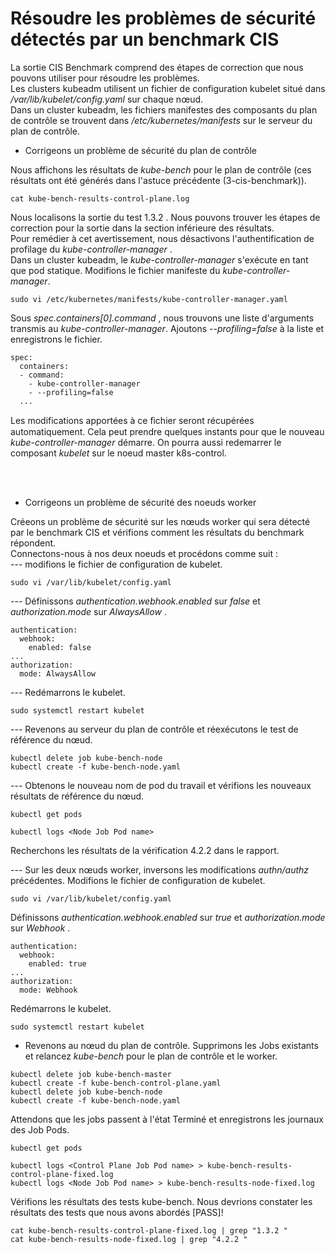 # Résoudre les problèmes de sécurité détectés par un benchmark CIS
La sortie CIS Benchmark comprend des étapes de correction que nous pouvons utiliser pour résoudre les problèmes.<br>
Les clusters kubeadm utilisent un fichier de configuration kubelet situé dans */var/lib/kubelet/config.yaml* sur chaque nœud.<br>
Dans un cluster kubeadm, les fichiers manifestes des composants du plan de contrôle se trouvent dans */etc/kubernetes/manifests* sur le serveur du plan de contrôle.<br>

- Corrigeons un problème de sécurité du plan de contrôle<br>

Nous affichons les résultats de *kube-bench* pour le plan de contrôle (ces résultats ont été générés dans l'astuce précédente (3-cis-benchmark)).
```
cat kube-bench-results-control-plane.log
```

Nous localisons la sortie du test 1.3.2 . Nous pouvons trouver les étapes de correction pour la sortie dans la section inférieure des résultats.<br>
Pour remédier à cet avertissement, nous désactivons l'authentification de profilage du *kube-controller-manager* .<br>
Dans un cluster kubeadm, le *kube-controller-manager* s'exécute en tant que pod statique. Modifions le fichier manifeste du *kube-controller-manager*.
```
sudo vi /etc/kubernetes/manifests/kube-controller-manager.yaml
```

Sous *spec.containers[0].command* , nous trouvons une liste d'arguments transmis au *kube-controller-manager*. Ajoutons *--profiling=false* à la liste et enregistrons le fichier.
```
spec:
  containers:
  - command:
    - kube-controller-manager
    - --profiling=false
  ...
```

Les modifications apportées à ce ﬁchier seront récupérées automatiquement. Cela peut prendre quelques instants pour que le nouveau *kube-controller-manager* démarre. On pourra aussi redemarrer le composant *kubelet* sur le noeud master k8s-control.

<br><br>

- Corrigeons un problème de sécurité des noeuds worker<br>

Créeons un problème de sécurité sur les nœuds worker qui sera détecté par le benchmark CIS et vérifions comment les résultats du benchmark répondent.<br>
Connectons-nous à nos deux noeuds et procédons comme suit :
<br>
--- modifions le fichier de configuration de kubelet.
```
sudo vi /var/lib/kubelet/config.yaml
```

--- Définissons *authentication.webhook.enabled* sur *false* et *authorization.mode* sur *AlwaysAllow* .
```
authentication:
  webhook:
    enabled: false
...
authorization:
  mode: AlwaysAllow
```

--- Redémarrons le kubelet.
```
sudo systemctl restart kubelet
```

--- Revenons au serveur du plan de contrôle et réexécutons le test de référence du nœud.
```
kubectl delete job kube-bench-node
kubectl create -f kube-bench-node.yaml
```

--- Obtenons le nouveau nom de pod du travail et vérifions les nouveaux résultats de référence du nœud.
```
kubectl get pods
```

```
kubectl logs <Node Job Pod name>
```

Recherchons les résultats de la vérification 4.2.2 dans le rapport.

--- Sur les deux nœuds worker, inversons les modifications *authn/authz* précédentes. Modifions le fichier de configuration de kubelet.
```
sudo vi /var/lib/kubelet/config.yaml
```

Définissons *authentication.webhook.enabled* sur *true* et *authorization.mode* sur *Webhook* .
```
authentication:
  webhook:
    enabled: true
...
authorization:
  mode: Webhook
```

Redémarrons le kubelet.
```
sudo systemctl restart kubelet
```

- Revenons au nœud du plan de contrôle. Supprimons les Jobs existants et relancez *kube-bench* pour le plan de contrôle et le worker.<br>
```
kubectl delete job kube-bench-master
kubectl create -f kube-bench-control-plane.yaml
kubectl delete job kube-bench-node
kubectl create -f kube-bench-node.yaml
```

Attendons que les jobs passent à l'état Terminé et enregistrons les journaux des Job Pods.
```
kubectl get pods
```

```
kubectl logs <Control Plane Job Pod name> > kube-bench-results-control-plane-fixed.log
kubectl logs <Node Job Pod name> > kube-bench-results-node-fixed.log
```

Vérifions les résultats des tests kube-bench. Nous devrions constater les résultats des tests que nous avons abordés [PASS]!
```
cat kube-bench-results-control-plane-fixed.log | grep "1.3.2 "
cat kube-bench-results-node-fixed.log | grep "4.2.2 "
```